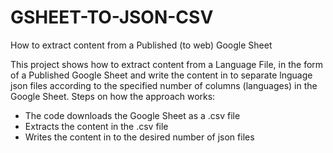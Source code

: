 # GSHEET-TO-JSON-CSV

How to extract content from a Published (to web) Google Sheet

This project shows how to extract content from a Language File, in the form of a Published Google Sheet and write the content in to separate lnguage json files according to the specified number of columns (languages) in the Google Sheet.
Steps on how the approach works:
- The code downloads the Google Sheet as a .csv file
- Extracts the content in the .csv file
- Writes the content in to the desired number of json files
